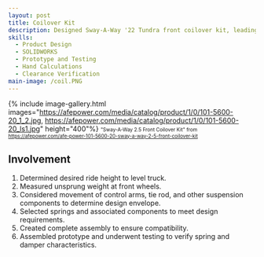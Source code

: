 ```yaml
---
layout: post
title: Coilover Kit
description: Designed Sway-A-Way '22 Tundra front coilover kit, leading project from inception to shipment.
skills: 
  - Product Design
  - SOLIDWORKS
  - Prototype and Testing
  - Hand Calculations
  - Clearance Verification
main-image: /coil.PNG
---
```


{% include image-gallery.html images="https://afepower.com/media/catalog/product/1/0/101-5600-20_1_2.jpg, https://afepower.com/media/catalog/product/1/0/101-5600-20_ls1.jpg" height="400"%}
<span style="font-size: 10px">"Sway-A-Way 2.5 Front Coilover Kit" from https://afepower.com/afe-power-101-5600-20-sway-a-way-2-5-front-coilover-kit</span>

## Involvement
1. Determined desired ride height to level truck.
2. Measured unsprung weight at front wheels.
3. Considered movement of control arms, tie rod, and other suspension components to determine design envelope.
4. Selected springs and associated components to meet design requirements.
5. Created complete assembly to ensure compatibility.
6. Assembled prototype and underwent testing to verify spring and damper characteristics.
